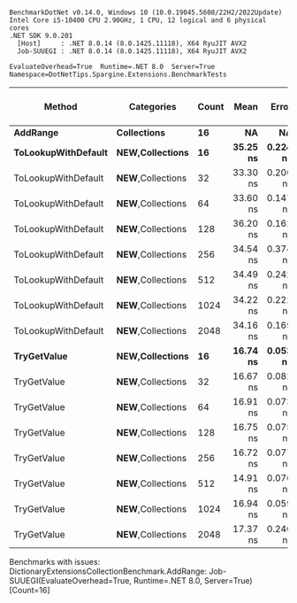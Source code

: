 ```

BenchmarkDotNet v0.14.0, Windows 10 (10.0.19045.5608/22H2/2022Update)
Intel Core i5-10400 CPU 2.90GHz, 1 CPU, 12 logical and 6 physical cores
.NET SDK 9.0.201
  [Host]     : .NET 8.0.14 (8.0.1425.11118), X64 RyuJIT AVX2
  Job-SUUEGI : .NET 8.0.14 (8.0.1425.11118), X64 RyuJIT AVX2

EvaluateOverhead=True  Runtime=.NET 8.0  Server=True  
Namespace=DotNetTips.Spargine.Extensions.BenchmarkTests  

```
| Method              | Categories          | Count | Mean     | Error    | StdDev   | StdErr   | Min      | Q1       | Median   | Q3       | Max      | Op/s         | CI99.9% Margin | Iterations | Kurtosis | MValue | Skewness | Rank | LogicalGroup | Baseline | Completed Work Items | Lock Contentions | Gen0   | Exceptions | Code Size | Allocated |
|-------------------- |-------------------- |------ |---------:|---------:|---------:|---------:|---------:|---------:|---------:|---------:|---------:|-------------:|---------------:|-----------:|---------:|-------:|---------:|-----:|------------- |--------- |---------------------:|-----------------:|-------:|-----------:|----------:|----------:|
| **AddRange**            | **Collections**         | **16**    |       **NA** |       **NA** |       **NA** |       **NA** |       **NA** |       **NA** |       **NA** |       **NA** |       **NA** |           **NA** |             **NA** |         **NA** |       **NA** |     **NA** |       **NA** |    **?** | *****            | **No**       |                   **NA** |               **NA** |     **NA** |         **NA** |        **NA** |        **NA** |
| **ToLookupWithDefault** | ****NEW**,Collections** | **16**    | **35.25 ns** | **0.224 ns** | **0.210 ns** | **0.054 ns** | **34.85 ns** | **35.14 ns** | **35.26 ns** | **35.41 ns** | **35.68 ns** | **28,367,841.6** |       **7.473 ns** |      **15.00** |    **2.388** |  **2.000** |   **0.0183** |    **3** | *****            | **No**       |                    **-** |                **-** | **0.0010** |          **-** |     **580 B** |      **96 B** |
| ToLookupWithDefault | **NEW**,Collections | 32    | 33.30 ns | 0.206 ns | 0.182 ns | 0.049 ns | 33.02 ns | 33.19 ns | 33.27 ns | 33.31 ns | 33.66 ns | 30,032,646.0 |       6.976 ns |      14.00 |    2.276 |  2.000 |   0.5270 |    3 | *            | No       |                    - |                - | 0.0010 |          - |     580 B |      96 B |
| ToLookupWithDefault | **NEW**,Collections | 64    | 33.60 ns | 0.147 ns | 0.138 ns | 0.036 ns | 33.26 ns | 33.54 ns | 33.62 ns | 33.72 ns | 33.76 ns | 29,759,137.7 |       7.482 ns |      15.00 |    3.020 |  2.000 |  -0.8243 |    3 | *            | No       |                    - |                - | 0.0010 |          - |     580 B |      96 B |
| ToLookupWithDefault | **NEW**,Collections | 128   | 36.20 ns | 0.162 ns | 0.152 ns | 0.039 ns | 35.87 ns | 36.11 ns | 36.22 ns | 36.30 ns | 36.39 ns | 27,627,190.3 |       7.480 ns |      15.00 |    2.204 |  2.000 |  -0.5671 |    3 | *            | No       |                    - |                - | 0.0010 |          - |     580 B |      96 B |
| ToLookupWithDefault | **NEW**,Collections | 256   | 34.54 ns | 0.374 ns | 0.350 ns | 0.090 ns | 33.46 ns | 34.46 ns | 34.61 ns | 34.70 ns | 34.98 ns | 28,951,093.2 |       7.455 ns |      15.00 |    6.454 |  2.000 |  -1.7609 |    3 | *            | No       |                    - |                - | 0.0010 |          - |     584 B |      96 B |
| ToLookupWithDefault | **NEW**,Collections | 512   | 34.49 ns | 0.242 ns | 0.214 ns | 0.057 ns | 34.08 ns | 34.34 ns | 34.51 ns | 34.60 ns | 34.90 ns | 28,995,949.7 |       6.971 ns |      14.00 |    2.334 |  2.000 |  -0.0572 |    3 | *            | No       |                    - |                - | 0.0010 |          - |     580 B |      96 B |
| ToLookupWithDefault | **NEW**,Collections | 1024  | 34.22 ns | 0.222 ns | 0.208 ns | 0.054 ns | 33.88 ns | 34.05 ns | 34.25 ns | 34.36 ns | 34.56 ns | 29,218,846.5 |       7.473 ns |      15.00 |    1.798 |  2.000 |  -0.0781 |    3 | *            | No       |                    - |                - | 0.0010 |          - |     580 B |      96 B |
| ToLookupWithDefault | **NEW**,Collections | 2048  | 34.16 ns | 0.169 ns | 0.158 ns | 0.041 ns | 33.89 ns | 34.07 ns | 34.15 ns | 34.30 ns | 34.40 ns | 29,270,420.6 |       7.480 ns |      15.00 |    1.721 |  2.000 |  -0.0909 |    3 | *            | No       |                    - |                - | 0.0010 |          - |     580 B |      96 B |
| **TryGetValue**         | ****NEW**,Collections** | **16**    | **16.74 ns** | **0.053 ns** | **0.047 ns** | **0.013 ns** | **16.67 ns** | **16.71 ns** | **16.75 ns** | **16.77 ns** | **16.82 ns** | **59,726,236.2** |       **6.994 ns** |      **14.00** |    **1.805** |  **2.000** |   **0.0143** |    **2** | *****            | **No**       |                    **-** |                **-** |      **-** |          **-** |     **404 B** |         **-** |
| TryGetValue         | **NEW**,Collections | 32    | 16.67 ns | 0.082 ns | 0.076 ns | 0.020 ns | 16.53 ns | 16.63 ns | 16.65 ns | 16.73 ns | 16.79 ns | 59,990,497.2 |       7.490 ns |      15.00 |    1.871 |  2.000 |  -0.0477 |    2 | *            | No       |                    - |                - |      - |          - |     388 B |         - |
| TryGetValue         | **NEW**,Collections | 64    | 16.91 ns | 0.073 ns | 0.068 ns | 0.018 ns | 16.81 ns | 16.87 ns | 16.90 ns | 16.96 ns | 17.07 ns | 59,132,416.6 |       7.491 ns |      15.00 |    2.586 |  2.000 |   0.6224 |    2 | *            | No       |                    - |                - |      - |          - |     388 B |         - |
| TryGetValue         | **NEW**,Collections | 128   | 16.75 ns | 0.075 ns | 0.070 ns | 0.018 ns | 16.66 ns | 16.69 ns | 16.72 ns | 16.79 ns | 16.91 ns | 59,711,876.9 |       7.491 ns |      15.00 |    2.605 |  2.000 |   0.7556 |    2 | *            | No       |                    - |                - |      - |          - |     404 B |         - |
| TryGetValue         | **NEW**,Collections | 256   | 16.72 ns | 0.077 ns | 0.072 ns | 0.019 ns | 16.60 ns | 16.67 ns | 16.72 ns | 16.76 ns | 16.85 ns | 59,805,705.4 |       7.491 ns |      15.00 |    1.942 |  2.000 |   0.0105 |    2 | *            | No       |                    - |                - |      - |          - |     399 B |         - |
| TryGetValue         | **NEW**,Collections | 512   | 14.91 ns | 0.076 ns | 0.071 ns | 0.018 ns | 14.74 ns | 14.89 ns | 14.90 ns | 14.95 ns | 15.01 ns | 67,084,284.3 |       7.491 ns |      15.00 |    2.938 |  2.000 |  -0.5585 |    1 | *            | No       |                    - |                - |      - |          - |     397 B |         - |
| TryGetValue         | **NEW**,Collections | 1024  | 16.94 ns | 0.059 ns | 0.049 ns | 0.014 ns | 16.87 ns | 16.89 ns | 16.97 ns | 16.98 ns | 17.02 ns | 59,018,657.3 |       6.493 ns |      13.00 |    1.304 |  2.000 |  -0.1115 |    2 | *            | No       |                    - |                - |      - |          - |     390 B |         - |
| TryGetValue         | **NEW**,Collections | 2048  | 17.37 ns | 0.240 ns | 0.225 ns | 0.058 ns | 16.96 ns | 17.23 ns | 17.45 ns | 17.51 ns | 17.64 ns | 57,576,336.8 |       7.471 ns |      15.00 |    1.834 |  2.000 |  -0.6872 |    2 | *            | No       |                    - |                - |      - |          - |     397 B |         - |

Benchmarks with issues:
  DictionaryExtensionsCollectionBenchmark.AddRange: Job-SUUEGI(EvaluateOverhead=True, Runtime=.NET 8.0, Server=True) [Count=16]
